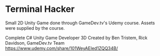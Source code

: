 # Terminal Hacker
Small 2D Unity Game done through GameDev.tv's Udemy course. Assets were supplied by the course.

Complete C# Unity Game Developer 3D
Created by Ben Tristem, Rick Davidson, GameDev.tv Team
https://www.udemy.com/share/101WeyAEIed1ZQQ34B/
